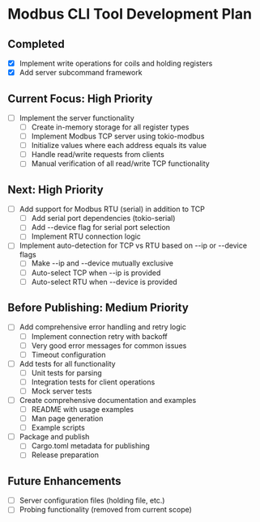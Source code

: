 # Modbus CLI Tool Development Plan

## Completed
- [x] Implement write operations for coils and holding registers
- [x] Add server subcommand framework

## Current Focus: High Priority
- [ ] Implement the server functionality
    - [ ] Create in-memory storage for all register types
    - [ ] Implement Modbus TCP server using tokio-modbus
    - [ ] Initialize values where each address equals its value
    - [ ] Handle read/write requests from clients
    - [ ] Manual verification of all read/write TCP functionality

## Next: High Priority  
- [ ] Add support for Modbus RTU (serial) in addition to TCP
    - [ ] Add serial port dependencies (tokio-serial)
    - [ ] Add --device flag for serial port selection
    - [ ] Implement RTU connection logic
- [ ] Implement auto-detection for TCP vs RTU based on --ip or --device flags
    - [ ] Make --ip and --device mutually exclusive
    - [ ] Auto-select TCP when --ip is provided
    - [ ] Auto-select RTU when --device is provided

## Before Publishing: Medium Priority
- [ ] Add comprehensive error handling and retry logic
    - [ ] Implement connection retry with backoff
    - [ ] Very good error messages for common issues
    - [ ] Timeout configuration
- [ ] Add tests for all functionality
    - [ ] Unit tests for parsing
    - [ ] Integration tests for client operations
    - [ ] Mock server tests
- [ ] Create comprehensive documentation and examples
    - [ ] README with usage examples
    - [ ] Man page generation
    - [ ] Example scripts
- [ ] Package and publish
    - [ ] Cargo.toml metadata for publishing
    - [ ] Release preparation

## Future Enhancements
- [ ] Server configuration files (holding file, etc.)
- [ ] Probing functionality (removed from current scope)
